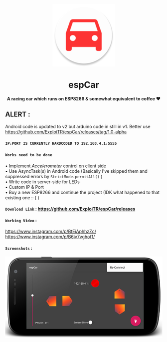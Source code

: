 <p align="center"><img alt="PICTURE logo" src="https://raw.githubusercontent.com/ExploiTR/espCar/master/Android/app/src/main/res/mipmap-xxxhdpi/ic_launcher.png" width="200"></p>
<h1 align="center"> espCar </h1>
<p align="center">
<b align="center">A racing car which runs on ESP8266 & somewhat equivalent to coffee ❤ </b>
  
## ALERT :
Android code is updated to v2 but arduino code in still in v1. Better use https://github.com/ExploiTR/espCar/releases/tag/1.0-alpha

#### `IP:PORT IS CURRENTLY HARDCODED TO 192.168.4.1:5555`

#### `Works need to be done`
  • Implement *Accelerometer* control on client side  
  • Use AsyncTask(s) in Android code (Basically I've skipped them and suppressed errors by `StrictMode.permitAll()` )  
  • Write code in server-side for LEDs  
  • Custom IP & Port  
  • Buy a new ESP8266 and continue the project (IDK what happened to that existing one :-{ )
  
#### `Download Link` : https://github.com/ExploiTR/espCar/releases
  
#### `Working Video` :
  https://www.instagram.com/p/BtEiAphhzZc/  
  https://www.instagram.com/p/B6iv7vghof1/
  
#### `Screenshots` :

![see1](https://raw.githubusercontent.com/ExploiTR/espCar/master/Scr/device-2019-01-28-233304.png)

